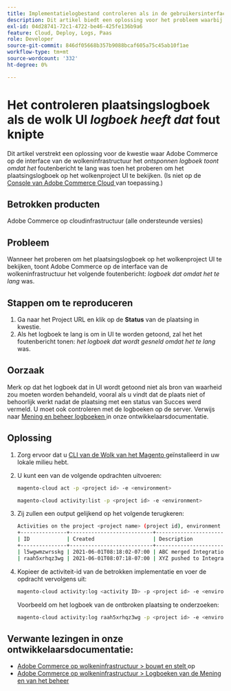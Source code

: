 ```yaml
---
title: Implementatielogbestand controleren als in de gebruikersinterface van Cloud een fout met een 'log snipped' is opgetreden
description: Dit artikel biedt een oplossing voor het probleem waarbij de gebruikersinterface van de Adobe Commerce on cloud-infrastructuur het *log snipped weergeeft omdat het te lang* foutbericht was toen werd geprobeerd het implementatielogboek in de gebruikersinterface van het cloudproject weer te geven.
exl-id: 04d28741-72c1-4722-be46-425fe136b9a6
feature: Cloud, Deploy, Logs, Paas
role: Developer
source-git-commit: 846df05668b357b9088bcaf605a75c45ab10f1ae
workflow-type: tm+mt
source-wordcount: '332'
ht-degree: 0%

---
```


# Het controleren plaatsingslogboek als de wolk UI *logboek heeft dat* fout knipte

Dit artikel verstrekt een oplossing voor de kwestie waar Adobe Commerce op de interface van de wolkeninfrastructuur het *ontsponnen logboek toont omdat het* foutenbericht te lang was toen het proberen om het plaatsingslogboek op het wolkenproject UI te bekijken. (Is niet op de [ Console van Adobe Commerce Cloud ](https://console.adobecommerce.com/) van toepassing.)

## Betrokken producten

Adobe Commerce op cloudinfrastructuur (alle ondersteunde versies)

## Probleem

Wanneer het proberen om het plaatsingslogboek op het wolkenproject UI te bekijken, toont Adobe Commerce op de interface van de wolkeninfrastructuur het volgende foutenbericht: *logboek dat omdat het te lang* was.

## Stappen om te reproduceren

1. Ga naar het Project URL en klik op de **Status** van de plaatsing in kwestie.
1. Als het logboek te lang is om in UI te worden getoond, zal het het foutenbericht tonen: *het logboek dat wordt gesneld omdat het te lang* was.

## Oorzaak

Merk op dat het logboek dat in UI wordt getoond niet als bron van waarheid zou moeten worden behandeld, vooral als u vindt dat de plaats niet of behoorlijk werkt nadat de plaatsing met een status van Succes werd vermeld. U moet ook controleren met de logboeken op de server. Verwijs naar [ Mening en beheer logboeken ](https://experienceleague.adobe.com/docs/commerce-cloud-service/user-guide/develop/test/log-locations.html) in onze ontwikkelaarsdocumentatie.

## Oplossing

1. Zorg ervoor dat u [ CLI van de Wolk van het Magento ](https://experienceleague.adobe.com/docs/commerce-cloud-service/user-guide/dev-tools/cloud-cli.html) geïnstalleerd in uw lokale milieu hebt.
1. U kunt een van de volgende opdrachten uitvoeren:

   ```bash
   magento-cloud act -p <project id> -e <environment>
   ```

   ```bash
   magento-cloud activity:list -p <project id> -e <environment>
   ```

1. Zij zullen een output gelijkend op het volgende terugkeren:

   ```bash
   Activities on the project <project name> (project id), environment <environment>:
   +---------------+---------------------------+-------------------------------------+----------+----------+---------+
   | ID            | Created                   | Description                         | Progress | State    | Result  |
   +---------------+---------------------------+-------------------------------------+----------+----------+---------+
   | l5wgwmzwrsskg | 2021-06-01T08:18:02-07:00 | ABC merged Integration into Staging | 100%     | complete | success |
   | raah5xrhqz3wg | 2021-06-01T08:07:18-07:00 | XYZ pushed to Integration           | 100%     | complete | failure |
   ```

1. Kopieer de activiteit-id van de betrokken implementatie en voer de opdracht vervolgens uit:

   ```bash
   magento-cloud activity:log <activity ID> -p <project id> -e <environment>
   ```

   Voorbeeld om het logboek van de ontbroken plaatsing te onderzoeken:

   ```bash
   magento-cloud activity:log raah5xrhqz3wg -p <project id> -e <environment>
   ```

## Verwante lezingen in onze ontwikkelaarsdocumentatie:

* [ Adobe Commerce op wolkeninfrastructuur > bouwt en stelt ](https://experienceleague.adobe.com/docs/commerce-cloud-service/user-guide/configure/env/configure-env-yaml.html) op
* [ Adobe Commerce op wolkeninfrastructuur > Logboeken van de Mening en van het beheer ](https://experienceleague.adobe.com/docs/commerce-cloud-service/user-guide/develop/test/log-locations.html)
